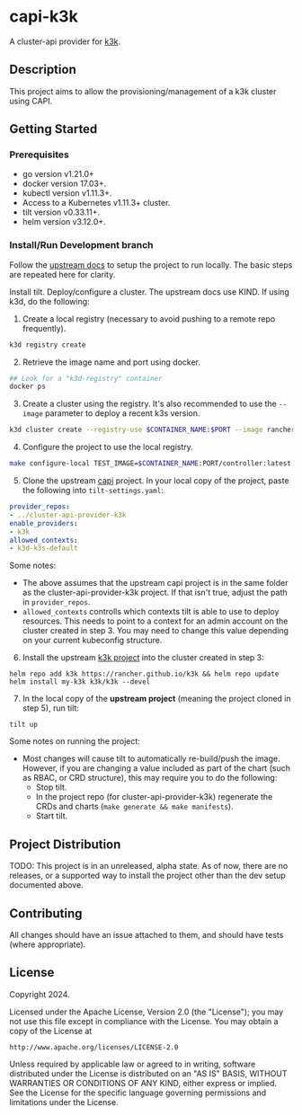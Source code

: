 # capi-k3k

A cluster-api provider for [k3k](https://github.com/rancher/k3k).

## Description

This project aims to allow the provisioning/management of a k3k cluster using CAPI.

## Getting Started

### Prerequisites
- go version v1.21.0+
- docker version 17.03+.
- kubectl version v1.11.3+.
- Access to a Kubernetes v1.11.3+ cluster.
- tilt version v0.33.11+. 
- helm version v3.12.0+.

### Install/Run Development branch

Follow the [upstream docs](https://cluster-api.sigs.k8s.io/developer/tilt) to setup the project to run locally. The basic steps are repeated here for clarity.

Install tilt. Deploy/configure a cluster. The upstream docs use KIND. If using k3d, do the following:

1. Create a local registry (necessary to avoid pushing to a remote repo frequently).
```bash
k3d registry create
```

2. Retrieve the image name and port using docker.
```bash
## Look for a "k3d-registry" container
docker ps 
```

3. Create a cluster using the registry. It's also recommended to use the `--image` parameter to deploy a recent k3s version.
```bash
k3d cluster create --registry-use $CONTAINER_NAME:$PORT --image rancher/k3s:v1.28.7-k3s1
```

4. Configure the project to use the local registry.
```bash
make configure-local TEST_IMAGE=$CONTAINER_NAME:PORT/controller:latest
```

5. Clone the upstream [capi](https://github.com/kubernetes-sigs/cluster-api) project. In your local copy of the project, paste the following into `tilt-settings.yaml`:
```yaml
provider_repos:
- ../cluster-api-provider-k3k
enable_providers:
- k3k
allowed_contexts:
- k3d-k3s-default 
```
Some notes:
- The above assumes that the upstream capi project is in the same folder as the cluster-api-provider-k3k project. If that isn't true, adjust the path in `provider_repos`.
- `allowed_contexts` controlls which contexts tilt is able to use to deploy resources. This needs to point to a context for an admin account on the cluster created in step 3. You may need to change this value depending on your current kubeconfig structure.

6. Install the upstream [k3k project](https://github.com/rancher/k3k?tab=readme-ov-file#usage) into the cluster created in step 3:

```
helm repo add k3k https://rancher.github.io/k3k && helm repo update
helm install my-k3k k3k/k3k --devel
```

7. In the local copy of the **upstream project** (meaning the project cloned in step 5), run tilt:
```
tilt up
```

Some notes on running the project:
- Most changes will cause tilt to automatically re-build/push the image. However, if you are changing a value included as part of the chart (such as RBAC, or CRD structure), this may require you to do the following:
  - Stop tilt.
  - In the project repo (for cluster-api-provider-k3k) regenerate the CRDs and charts (`make generate && make manifests`).
  - Start tilt.

## Project Distribution

TODO: This project is in an unreleased, alpha state. As of now, there are no releases, or a supported way to install the project other than the dev setup documented above.

## Contributing

All changes should have an issue attached to them, and should have tests (where appropriate).

## License

Copyright 2024.

Licensed under the Apache License, Version 2.0 (the "License");
you may not use this file except in compliance with the License.
You may obtain a copy of the License at

    http://www.apache.org/licenses/LICENSE-2.0

Unless required by applicable law or agreed to in writing, software
distributed under the License is distributed on an "AS IS" BASIS,
WITHOUT WARRANTIES OR CONDITIONS OF ANY KIND, either express or implied.
See the License for the specific language governing permissions and
limitations under the License.

